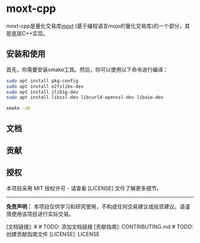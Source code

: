 # moxt-cpp

moxt-cpp是量化交易库[moxt](https://github.com/f0cii/moxt) (基于编程语言mojo的量化交易库)的一个部分，其是底层C++实现。

## 安装和使用

首先，你需要安装xmake工具。然后，你可以使用以下命令进行编译：

```bash
sudo apt install pkg-config
sudo apt install e2fslibs-dev
sudo apt install zlib1g-dev
sudo apt install libssl-dev libcurl4-openssl-dev libaio-dev

xmake -vD
```

## 文档


## 贡献


## 授权

本项目采用 MIT 授权许可 - 请查看 [LICENSE] 文件了解更多细节。

---

**免责声明：** 本项目仅供学习和研究使用，不构成任何交易建议或投资建议。请谨慎使用该项目进行实际交易。

[文档链接]: #  # TODO: 添加文档链接
[贡献指南]: CONTRIBUTING.md # TODO: 创建贡献指南文件
[LICENSE]: LICENSE